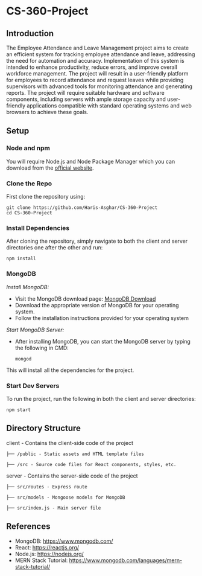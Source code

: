 # CS-360-Project


## Introduction

The Employee Attendance and Leave Management project aims to create an efficient system for tracking employee attendance and leave, addressing the need for automation and accuracy. Implementation of this system is intended to enhance productivity, reduce errors, and improve overall workforce management. The project will result in a user-friendly platform for employees to record attendance and request leaves while providing supervisors with advanced tools for monitoring attendance and generating reports. The project will require suitable hardware and software components, including servers with ample storage capacity and user-friendly applications compatible with standard operating systems and web browsers to achieve these goals.


## Setup

### Node and npm

You will require Node.js and Node Package Manager which you can download from the [official website](https://nodejs.org/en/download).

### Clone the Repo

First clone the repository using:

```shell
git clone https://github.com/Haris-Asghar/CS-360-Project
cd CS-360-Project
```

### Install Dependencies

After cloning the repository, simply navigate to both the client and server directories one after the other and run:
```shell
npm install
```

### MongoDB

*Install MongoDB:*
   - Visit the MongoDB download page: [MongoDB Download](https://www.mongodb.com/try/download/community)
   - Download the appropriate version of MongoDB for your operating system.
   - Follow the installation instructions provided for your operating system

*Start MongoDB Server:*
   - After installing MongoDB, you can start the MongoDB server by typing the following in CMD:
     ```shell
     mongod
     ```

This will install all the dependencies for the project.

### Start Dev Servers

To run the project, run the following in both the client and server directories:
```shell
npm start
```


## Directory Structure

client - Contains the client-side code of the project

    ├── /public - Static assets and HTML template files

    ├── /src - Source code files for React components, styles, etc.


server - Contains the server-side code of the project

    ├── src/routes - Express route 
    
    ├── src/models - Mongoose models for MongoDB
    
    ├── src/index.js - Main server file


## References

- MongoDB: https://www.mongodb.com/
- React: https://reactjs.org/
- Node.js: https://nodejs.org/
- MERN Stack Tutorial: https://www.mongodb.com/languages/mern-stack-tutorial/
